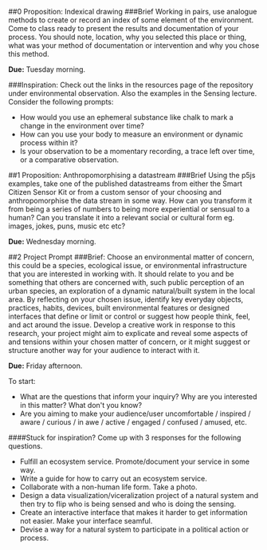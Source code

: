 ##0 Proposition: Indexical drawing 
###Brief
Working in pairs, use analogue methods to create or record an index of some element of the environment. Come to class ready to present the results and documentation of your process. You should note, location, why you selected this place or thing, what was your method of documentation or intervention and why you chose this method.  

**Due:** Tuesday morning.

###Inspiration:
Check out the links in the resources page of the repository under environmental observation. Also the examples in the Sensing lecture.  
Consider the following prompts: 
* How would you use an ephemeral substance like chalk to mark a change in the environment over time?
* How can you use your body to measure an environment or dynamic process within it?
* Is your observation to be a momentary recording, a trace left over time, or a comparative observation.

##1 Proposition: Anthropomorphising a datastream 
###Brief
Using the p5js examples, take one of the published datastreams from either the Smart Citizen Sensor Kit or from a custom sensor of your choosing and anthropomorphise the data stream in some way. How can you transform it from being a series of numbers to being more experiential or sensual to a human? Can you translate it into a relevant social or cultural form eg. images, jokes, puns, music etc etc?  

**Due:** Wednesday morning.

##2 Project Prompt
###Brief: 
Choose an environmental matter of concern, this could be a species, ecological issue, or environmental infrastructure that you are interested in working with. It should relate to you and be something that others are concerned with, such public perception of an urban species, an exploration of a dynamic natural/built system in the local area. By reflecting on your chosen issue, identify key everyday objects, practices, habits, devices, built environmental features or designed interfaces that define or limit or control or suggest how people think, feel, and act around the issue. Develop a creative work in response to this research, your project might aim to explicate and reveal some aspects of and tensions within your chosen matter of concern, or it might suggest or structure another way for your audience to interact with it.  

**Due:** Friday afternoon.

To start:
* What are the questions that inform your inquiry? Why are you interested in this matter? What don't you know?
* Are you aiming to make your audience/user uncomfortable / inspired / aware / curious / in awe / active / engaged / confused / amused, etc. 

####Stuck for inspiration? Come up with 3 responses for the following questions.
* Fulfill an ecosystem service. Promote/document your service in some way. 
* Write a guide for how to carry out an ecosystem service.
* Collaborate with a non-human life form. Take a photo. 
* Design a data visualization/viceralization project of a natural system and then try to flip who is being sensed and who is doing the sensing. 
* Create an interactive interface that makes it harder to get information not easier. Make your interface seamful.
* Devise a way for a natural system to participate in a political action or process.
